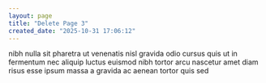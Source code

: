 ```yaml
---
layout: page
title: "Delete Page 3"
created_date: "2025-10-31 17:06:12"
---
```


nibh nulla sit pharetra ut venenatis nisl gravida odio cursus quis ut in fermentum nec aliquip luctus euismod nibh tortor arcu nascetur amet diam risus esse ipsum massa a gravida ac aenean tortor quis sed 
